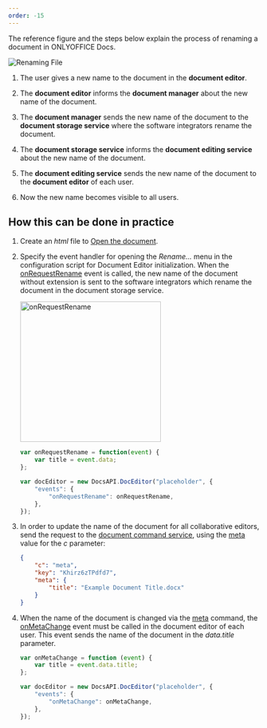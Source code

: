 ```yaml
---
order: -15
---
```


The reference figure and the steps below explain the process of renaming a document in ONLYOFFICE Docs.

![Renaming File](/assets/images/editor/rename.svg)

1. The user gives a new name to the document in the **document editor**.

2. The **document editor** informs the **document manager** about the new name of the document.

3. The **document manager** sends the new name of the document to the **document storage service** where the software integrators rename the document.

4. The **document storage service** informs the **document editing service** about the new name of the document.

5. The **document editing service** sends the new name of the document to the **document editor** of each user.

6. Now the new name becomes visible to all users.

## How this can be done in practice

1. Create an *html* file to [Open the document](../Opening%20file/index.md#how-this-can-be-done-in-practice).

2. Specify the event handler for opening the *Rename...* menu in the configuration script for Document Editor initialization. When the [onRequestRename](../../../Usage%20API/Config/Events/index.md#onrequestrename) event is called, the new name of the document without extension is sent to the software integrators which rename the document in the document storage service.

   <img alt="onRequestRename" src="/assets/images/editor/onRequestRename.png" width="282px">

   ``` javascript
   var onRequestRename = function(event) {
       var title = event.data;
   };

   var docEditor = new DocsAPI.DocEditor("placeholder", {
       "events": {
           "onRequestRename": onRequestRename,
       },
   });
   ```

3. In order to update the name of the document for all collaborative editors, send the request to the [document command service](../../../Additional%20API/Command%20service/index.md), using the [meta](../../../Additional%20API/Command%20service/meta/index.md) value for the *c* parameter:

   ``` json
   {
       "c": "meta",
       "key": "Khirz6zTPdfd7",
       "meta": {
           "title": "Example Document Title.docx"
       }
   }
   ```

4. When the name of the document is changed via the [meta](../../../Additional%20API/Command%20service/meta/index.md) command, the [onMetaChange](../../../Usage%20API/Config/Events/index.md#onmetachange) event must be called in the document editor of each user. This event sends the name of the document in the *data.title* parameter.

   ``` javascript
   var onMetaChange = function (event) {
       var title = event.data.title;
   };

   var docEditor = new DocsAPI.DocEditor("placeholder", {
       "events": {
           "onMetaChange": onMetaChange,
       },
   });          
   ```

